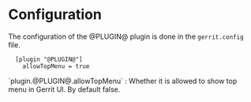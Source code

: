 Configuration
=============

The configuration of the @PLUGIN@ plugin is done in the `gerrit.config`
file.

```
  [plugin "@PLUGIN@"]
    allowTopMenu = true
```

<a id="allowTopMenu">
`plugin.@PLUGIN@.allowTopMenu`
:	Whether it is allowed to show top menu in Gerrit UI.
	By default false.


